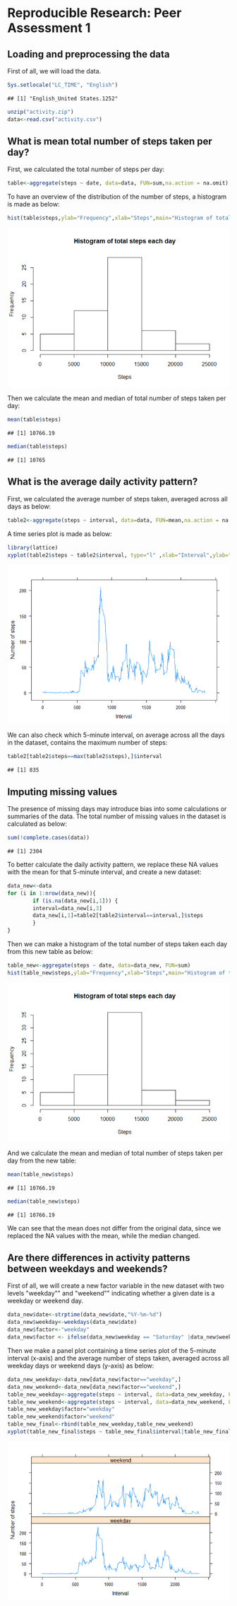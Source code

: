 # Reproducible Research: Peer Assessment 1


## Loading and preprocessing the data
First of all, we will load the data.   


```r
Sys.setlocale("LC_TIME", "English")
```

```
## [1] "English_United States.1252"
```

```r
unzip("activity.zip")
data<-read.csv("activity.csv")
```


## What is mean total number of steps taken per day?

First, we calculated the total number of steps per day: 


```r
table<-aggregate(steps ~ date, data=data, FUN=sum,na.action = na.omit)
```

To have an overview of the distribution of the number of steps, a histogram is made as below:  


```r
hist(table$steps,ylab="Frequency",xlab="Steps",main="Histogram of total steps each day")
```

![](./PA1_template_files/figure-html/unnamed-chunk-3-1.png) 

Then we calculate the mean and median of total number of steps taken per day:   


```r
mean(table$steps)
```

```
## [1] 10766.19
```

```r
median(table$steps)
```

```
## [1] 10765
```

## What is the average daily activity pattern?

First, we calculated the average number of steps taken, averaged across all days as below:     


```r
table2<-aggregate(steps ~ interval, data=data, FUN=mean,na.action = na.omit)
```

A time series plot is made as below:  


```r
library(lattice)
xyplot(table2$steps ~ table2$interval, type="l" ,xlab="Interval",ylab="Number of steps")
```

![](./PA1_template_files/figure-html/unnamed-chunk-6-1.png) 

We can also check which 5-minute interval, on average across all the days in the dataset, contains the maximum number of steps:  


```r
table2[table2$steps==max(table2$steps),]$interval
```

```
## [1] 835
```


## Imputing missing values

The presence of missing days may introduce bias into some calculations or summaries of the data. The total number of missing values in the dataset is calculated as below:   


```r
sum(!complete.cases(data))
```

```
## [1] 2304
```

To better calculate the daily activity pattern, we replace these NA values with the mean for that 5-minute interval, and create a new dataset:  


```r
data_new<-data
for (i in 1:nrow(data_new)){
        if (is.na(data_new[i,1])) {
        interval=data_new[i,3]
        data_new[i,1]=table2[table2$interval==interval,]$steps
        }
}
```

Then we can make a histogram of the total number of steps taken each day from this new table as below:  


```r
table_new<-aggregate(steps ~ date, data=data_new, FUN=sum)
hist(table_new$steps,ylab="Frequency",xlab="Steps",main="Histogram of total steps each day")
```

![](./PA1_template_files/figure-html/unnamed-chunk-10-1.png) 

And we calculate the mean and median of total number of steps taken per day from the new table:   


```r
mean(table_new$steps)
```

```
## [1] 10766.19
```

```r
median(table_new$steps)
```

```
## [1] 10766.19
```

We can see that the mean does not differ from the original data, since we replaced the NA values with the mean, while the median changed.

## Are there differences in activity patterns between weekdays and weekends?

First of all, we will create a new factor variable in the new dataset with two levels "weekday"" and "weekend"" indicating whether a given date is a weekday or weekend day.  


```r
data_new$date<-strptime(data_new$date,"%Y-%m-%d")
data_new$weekday<-weekdays(data_new$date)
data_new$factor<-"weekday"
data_new$factor <- ifelse(data_new$weekday == "Saturday" |data_new$weekday == "Sunday","weekend", data_new$factor)
```

Then we make a panel plot containing a time series plot of the 5-minute interval (x-axis) and the average number of steps taken, averaged across all weekday days or weekend days (y-axis) as below:  


```r
data_new_weekday<-data_new[data_new$factor=="weekday",]
data_new_weekend<-data_new[data_new$factor=="weekend",]
table_new_weekday<-aggregate(steps ~ interval, data=data_new_weekday, FUN=mean)
table_new_weekend<-aggregate(steps ~ interval, data=data_new_weekend, FUN=mean)
table_new_weekday$factor="weekday"
table_new_weekend$factor="weekend"
table_new_final<-rbind(table_new_weekday,table_new_weekend)
xyplot(table_new_final$steps ~ table_new_final$interval|table_new_final$factor,type="l" , layout = c(1, 2),xlab="Interval",ylab="Number of steps") 
```

![](./PA1_template_files/figure-html/unnamed-chunk-13-1.png) 
